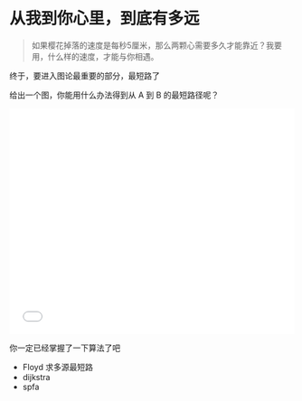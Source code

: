 # 从我到你心里，到底有多远

> 如果樱花掉落的速度是每秒5厘米，那么两颗心需要多久才能靠近？我要用，什么样的速度，才能与你相遇。

终于，要进入图论最重要的部分，最短路了

给出一个图，你能用什么办法得到从 A 到 B 的最短路径呢？

<iframe src="//player.bilibili.com/player.html?isOutside=true&aid=113927212044246&bvid=BV1GkFoerExA&cid=28172029479&p=2" scrolling="no" border="0" frameborder="no" framespacing="0" allowfullscreen="true" width="100%" height="400px"></iframe>

你一定已经掌握了一下算法了吧

- Floyd 求多源最短路
- dijkstra
- spfa

